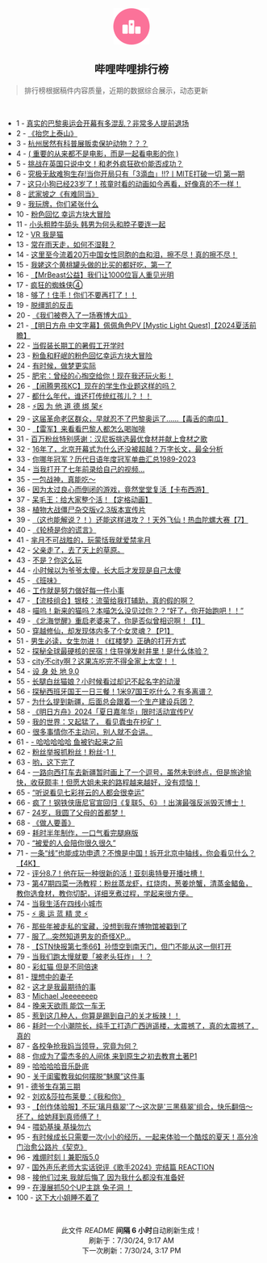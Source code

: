 <div align="center">
    <img src="./assets/icon_rank.png" alt="logo" />
    <h2>哔哩哔哩排行榜</h>
</div>

> 排行榜根据稿件内容质量，近期的数据综合展示，动态更新

<br />

<ul><li><span>1 - <a href=https://www.bilibili.com/BV1kW42197Rz>真实的巴黎奥运会开幕有多混乱？非常多人提前退场</a></span></li><li><span>2 - <a href=https://www.bilibili.com/BV1tz421i7zb>《抬您上泰山》</a></span></li><li><span>3 - <a href=https://www.bilibili.com/BV1MU411S7Cc>杭州居然有科普展贩卖保护动物？？？</a></span></li><li><span>4 - <a href=https://www.bilibili.com/BV1Mi421a7Qu>( 重要的从来都不是电影，而是一起看电影的你 )</a></span></li><li><span>5 - <a href=https://www.bilibili.com/BV1Ax4y147id>挑战在英国只说中文！和老外疯狂砍价能否成功？</a></span></li><li><span>6 - <a href=https://www.bilibili.com/BV1VU411S7Sy>究极无敌难狗生存!当你开局只有「3滴血」!!?丨MITE打破一切 第一期</a></span></li><li><span>7 - <a href=https://www.bilibili.com/BV1Ef421i7nU>这只小狗已经23岁了！孩童时看的动画如今再看，好像真的不一样！</a></span></li><li><span>8 - <a href=https://www.bilibili.com/BV1AE421w7wr>武家坡之《有难同当》</a></span></li><li><span>9 - <a href=https://www.bilibili.com/BV1gb42177xL>我玩牌，你们紧张什么</a></span></li><li><span>10 - <a href=https://www.bilibili.com/BV1ax4y1s7ty>粉色回忆 幸运方块大冒险</a></span></li><li><span>11 - <a href=https://www.bilibili.com/BV1br421K73B>小头粗脖牛舔头 韩男为何头和脖子要连一起</a></span></li><li><span>12 - <a href=https://www.bilibili.com/BV1Br421M7p9>VR 我是猫</a></span></li><li><span>13 - <a href=https://www.bilibili.com/BV1ZT42167nx>常在雨天走，如何不湿鞋？</a></span></li><li><span>14 - <a href=https://www.bilibili.com/BV1uz421i7Xf>这里至今流着20万中国女性同胞的血和泪，擦不尽！真的擦不尽！</a></span></li><li><span>15 - <a href=https://www.bilibili.com/BV1DS421X7DM>我姥这个黄桃罐头做的比买的都好吃，第一了</a></span></li><li><span>16 - <a href=https://www.bilibili.com/BV1Ex4y147Gq>【MrBeast公益】我们让1000位盲人重见光明</a></span></li><li><span>17 - <a href=https://www.bilibili.com/BV154421S7zJ>疯狂的蜘蛛侠④</a></span></li><li><span>18 - <a href=https://www.bilibili.com/BV1Wb421J7Nt>够了！住手！你们不要再打了！！</a></span></li><li><span>19 - <a href=https://www.bilibili.com/BV1Hn4y1f79X>脱缰凯的反击</a></span></li><li><span>20 - <a href=https://www.bilibili.com/BV124421U7RT>《我们被卷入了一场赛博大瓜》</a></span></li><li><span>21 - <a href=https://www.bilibili.com/BV1Sf421q7dN>【明日方舟 中文字幕】佩佩角色PV [Mystic Light Quest]【2024夏活前瞻】</a></span></li><li><span>22 - <a href=https://www.bilibili.com/BV1yH4y1c7U4>当假装长期工的暑假工开学时</a></span></li><li><span>23 - <a href=https://www.bilibili.com/BV1JW42197ic>粉鱼和籽岷的粉色回忆幸运方块大冒险</a></span></li><li><span>24 - <a href=https://www.bilibili.com/BV1bi421h7jp>有时候，做梦更实际</a></span></li><li><span>25 - <a href=https://www.bilibili.com/BV1dw4m1r7it>肥宅：曾经的心掏空给你！现在我还玩火影！</a></span></li><li><span>26 - <a href=https://www.bilibili.com/BV1Pf421i7uE>【闹腾男孩KC】现在的学生作业题这样的吗？</a></span></li><li><span>27 - <a href=https://www.bilibili.com/BV1bS42197eR>都什么年代，谁还打传统红孩儿？！！</a></span></li><li><span>28 - <a href=https://www.bilibili.com/BV1cW42197MR>⚡因 为 他 道 德 绑 架⚡</a></span></li><li><span>29 - <a href=https://www.bilibili.com/BV1Yz421B71Q>这届革命老区群众，早就忍不了巴黎奥运了......【毒舌的南瓜】</a></span></li><li><span>30 - <a href=https://www.bilibili.com/BV1Gz421i7B2>【雷军】来看看巴黎人都怎么喝咖啡</a></span></li><li><span>31 - <a href=https://www.bilibili.com/BV1j2421Z7WC>百万粉丝特别感谢：汉尼扳挑选最优食材并献上食材之歌</a></span></li><li><span>32 - <a href=https://www.bilibili.com/BV1DE4m1R7bj>16年了，北京开幕式为什么还没被超越？万字长文，最全分析</a></span></li><li><span>33 - <a href=https://www.bilibili.com/BV1V4421f7DR>你哪年冠军？历代日语年度冠军单曲汇总1989-2023</a></span></li><li><span>34 - <a href=https://www.bilibili.com/BV11w4m1k74a>当我打开了七年前录给自己的视频...</a></span></li><li><span>35 - <a href=https://www.bilibili.com/BV1oAeXenEF3>一包战神，真能吃～</a></span></li><li><span>36 - <a href=https://www.bilibili.com/BV1ME4m1d7PQ>因为太过良心而倒闭的游戏，竟然堂堂复活【卡布西游】</a></span></li><li><span>37 - <a href=https://www.bilibili.com/BV1gW42197n7>呆毛王：给大家整个活！【定格动画】</a></span></li><li><span>38 - <a href=https://www.bilibili.com/BV1Lb421J78C>植物大战僵尸杂交版v2.3版本宣传片</a></span></li><li><span>39 - <a href=https://www.bilibili.com/BV1hM4m117GV>（这也能解说？！）还能这样进攻？！天外飞仙！热血陀螺大赛【7】</a></span></li><li><span>40 - <a href=https://www.bilibili.com/BV1Pb421J7gW>《轮椅是你的谎言》</a></span></li><li><span>41 - <a href=https://www.bilibili.com/BV16b421J7Y8>芈月不可战胜的，玩蒙恬我就爱禁芈月</a></span></li><li><span>42 - <a href=https://www.bilibili.com/BV1vi421h7Wc>父亲走了，去了天上的草原。</a></span></li><li><span>43 - <a href=https://www.bilibili.com/BV1yz421i7oc>不是？你这么玩</a></span></li><li><span>44 - <a href=https://www.bilibili.com/BV1yf421v7Rj>小时候以为爷爷太傻，长大后才发现是自己太傻</a></span></li><li><span>45 - <a href=https://www.bilibili.com/BV1dZ421N7mS>《班味》</a></span></li><li><span>46 - <a href=https://www.bilibili.com/BV1JZ421N7AF>工作就是努力做好每一件小事</a></span></li><li><span>47 - <a href=https://www.bilibili.com/BV1W2421Z7gY>【流枝组合】银枝：流萤给我打辅助，真的假的啊？</a></span></li><li><span>48 - <a href=https://www.bilibili.com/BV1Ab42177Qo>喵呜！新来的猫吗？本喵怎么没见过你？？“好了，你开始跑吧！！”</a></span></li><li><span>49 - <a href=https://www.bilibili.com/BV1Fz421i7bR>《北海觉醒》重启老婆来了，你是否似曾相识啊！【1】</a></span></li><li><span>50 - <a href=https://www.bilibili.com/BV1LW42197BJ>穿越修仙，却发现体内多了个女灵魂？【P1】</a></span></li><li><span>51 - <a href=https://www.bilibili.com/BV1RM4m127pd>男生必读，女生勿进！《红楼梦》正确的打开方式</a></span></li><li><span>52 - <a href=https://www.bilibili.com/BV1HE4m1R75t>探秘全球最硬核的民宿！住导弹发射井里！是什么体验？</a></span></li><li><span>53 - <a href=https://www.bilibili.com/BV1uE421w7uS>city不city啊？这果冻吃完不得全家上太空！！</a></span></li><li><span>54 - <a href=https://www.bilibili.com/BV13z421i7fW>设 身 处 地 9.0</a></span></li><li><span>55 - <a href=https://www.bilibili.com/BV1YS411w7JC>长腿白丝猫娘？小时候看过却记不起名字的动漫</a></span></li><li><span>56 - <a href=https://www.bilibili.com/BV1HE4m1d7Vj>探秘西班牙国王一日三餐！1米97国王吃什么？有多离谱？</a></span></li><li><span>57 - <a href=https://www.bilibili.com/BV1C4421Z7qZ>为什么提到新疆，后面总会跟着一个生产建设兵团？</a></span></li><li><span>58 - <a href=https://www.bilibili.com/BV1t1421t7Pv>《明日方舟》2024「夏日嘉年华」限时活动宣传PV</a></span></li><li><span>59 - <a href=https://www.bilibili.com/BV12Z421T7Jb>我的世界：又起猛了， 看见蠹虫在挖矿！</a></span></li><li><span>60 - <a href=https://www.bilibili.com/BV1hM4m1y78p>很多事情你不主动问，别人就不会讲。</a></span></li><li><span>61 - <a href=https://www.bilibili.com/BV132421Z7ci>- 哈哈哈哈哈 鱼被钓起来之前</a></span></li><li><span>62 - <a href=https://www.bilibili.com/BV15T421r7mc>粉丝举报抓粉丝！粉丝-1！</a></span></li><li><span>63 - <a href=https://www.bilibili.com/BV1uz421B7CY>哟，这下完了</a></span></li><li><span>64 - <a href=https://www.bilibili.com/BV1DM4m1y7oq>一路向西打车去新疆暂时画上了一个逗号，虽然未到终点，但是旅途愉快，收获颇丰！但愿大姐未来的路程越来越好，没有烦恼！</a></span></li><li><span>65 - <a href=https://www.bilibili.com/BV1mW42197A1>“听说看见七彩祥云的人都会很幸运”</a></span></li><li><span>66 - <a href=https://www.bilibili.com/BV1BS421X7XS>疯了！钢铁侠唐尼官宣回归《复联5、6》！出演最强反派毁灭博士！</a></span></li><li><span>67 - <a href=https://www.bilibili.com/BV12i421h7VL>24岁，我圆了父母的首都梦！</a></span></li><li><span>68 - <a href=https://www.bilibili.com/BV16y411i7eQ>《做人要善》</a></span></li><li><span>69 - <a href=https://www.bilibili.com/BV11i42167U1>耗时半年制作，一口气看完腿麻版</a></span></li><li><span>70 - <a href=https://www.bilibili.com/BV1ww4m1k77m>“被爱的人会陪你很久很久”</a></span></li><li><span>71 - <a href=https://www.bilibili.com/BV1mE421w7Vg>一条“线”也能成功申遗？不愧是中国！拆开北京中轴线，你会看见什么？【4K】</a></span></li><li><span>72 - <a href=https://www.bilibili.com/BV1nx4y1s7tk>评分8.7！他在玩一种很新的活！亚刻奥特曼开播吐槽！</a></span></li><li><span>73 - <a href=https://www.bilibili.com/BV1JE4m1d7Nw>第47期四菜一汤教程：粉丝蒸龙虾，红烧肉，葱姜炝蟹，清蒸金鲳鱼，教你选食材，教你切配，详细烹煮过程，学起来很方便。</a></span></li><li><span>74 - <a href=https://www.bilibili.com/BV1Bb421J75H>当我生活在四线小城市</a></span></li><li><span>75 - <a href=https://www.bilibili.com/BV11f421v7p3>⚡ 奥 运 蓝 精 灵 ⚡</a></span></li><li><span>76 - <a href=https://www.bilibili.com/BV15x4y1475S>那些年被走私的宝藏，没想到我在博物馆被戳到了</a></span></li><li><span>77 - <a href=https://www.bilibili.com/BV1Fy411q7q6>服了...突然知道男友的奇怪XP...</a></span></li><li><span>78 - <a href=https://www.bilibili.com/BV1Zz421v7eo>【STN快报第七季66】孙悟空到南天门，但门不能从这一侧打开</a></span></li><li><span>79 - <a href=https://www.bilibili.com/BV18H4y1c7VL>当我们跑太慢就要「被老头狂炸」！？</a></span></li><li><span>80 - <a href=https://www.bilibili.com/BV1m3eUebE1D>彩虹猫 但是不同倍速</a></span></li><li><span>81 - <a href=https://www.bilibili.com/BV1UT421677F>理想中的妻子</a></span></li><li><span>82 - <a href=https://www.bilibili.com/BV1wy411v7gk>这才是我最期待的事</a></span></li><li><span>83 - <a href=https://www.bilibili.com/BV1Yi421a7r8>Michael Jeeeeeeep</a></span></li><li><span>84 - <a href=https://www.bilibili.com/BV1MS42197VC>晚来天欲雨 能饮一车无</a></span></li><li><span>85 - <a href=https://www.bilibili.com/BV1RE421w7YV>惹到这几种人，你算是踢到自己的关才板辣！！</a></span></li><li><span>86 - <a href=https://www.bilibili.com/BV1AU411S7qL>耗时一个小潮院长，纯手工打造广西逍遥楼，太震撼了，真的太震撼了，真的</a></span></li><li><span>87 - <a href=https://www.bilibili.com/BV1Ur421M7ZS>各校争抢我妈当领导，究竟为何？</a></span></li><li><span>88 - <a href=https://www.bilibili.com/BV1Fm42137eH>你成为了雷杰多的人间体 来到原生之初去教育土著P1</a></span></li><li><span>89 - <a href=https://www.bilibili.com/BV1Sw4m1k7RY>哈哈哈哈音乐卧底</a></span></li><li><span>90 - <a href=https://www.bilibili.com/BV1yf421v7P4>关于闺蜜教我如何摆脱“魅魔”这件事</a></span></li><li><span>91 - <a href=https://www.bilibili.com/BV1RE421w7vk>德爷生存第三期</a></span></li><li><span>92 - <a href=https://www.bilibili.com/BV141421k7sL>刘欢&莎拉布莱曼：《我和你》</a></span></li><li><span>93 - <a href=https://www.bilibili.com/BV1ME421w79N>【创作体验服】不玩'璃月翡翠'了～这次是'三黑翡翠'组合，快乐翻倍～坏了，给她拜到真师傅了！</a></span></li><li><span>94 - <a href=https://www.bilibili.com/BV1pw4m1k7eG>喂奶基操 基操勿六</a></span></li><li><span>95 - <a href=https://www.bilibili.com/BV1Qm421g7tP>有时候成长只需要一次小小的经历，一起来体验一个酷炫的夏天！高分冷门治愈公路片《契克》</a></span></li><li><span>96 - <a href=https://www.bilibili.com/BV1sz421B7Mx>难绷时刻丨兼职版5.0</a></span></li><li><span>97 - <a href=https://www.bilibili.com/BV1NU411S7Gs>国外声乐老师大实话锐评《歌手2024》完结篇 REACTION</a></span></li><li><span>98 - <a href=https://www.bilibili.com/BV1Ez421B7PH>接他们过来 我就后悔了 因为我什么都没有准备好</a></span></li><li><span>99 - <a href=https://www.bilibili.com/BV1ZE421w71U>在漫展抓50个UP主跳 兔子洞 ！</a></span></li><li><span>100 - <a href=https://www.bilibili.com/BV1KE4m197NP>这下大小姐睡不着了</a></span></li></ul>

<br />

<p align=center>此文件 <i>README</i> <b>间隔 6 小时</b>自动刷新生成！<br>刷新于：7/30/24, 9:17 AM<br>下一次刷新：7/30/24, 3:17 PM</p>